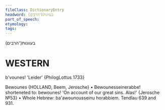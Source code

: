 ```yaml
---
fileClass: DictionaryEntry
headword: בעוונות(־הרבים)
part_of_speech: 
etymology: 
tags: 
---
```

בעוונות(־הרבים)

WESTERN
========

b'vounes! 'Leider' {PhilogLottus 1733}

Bewounes {HOLLAND, Beem, Jerosche}
	•	Bewounesseinerabbe! shorteneted to: bewounes! 'On account of our great sins. Alas!' {Jerosche №53}
	•	Whole Hebrew: ba'awounousseinu horabbiem.
Tendlau 639 and 931.